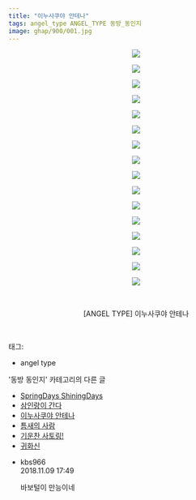 ```yaml
---
title: "이누사쿠야 안테나"
tags: angel_type ANGEL_TYPE 동방_동인지
image: ghap/900/001.jpg
---
```

<div class="article">
<p style="text-align: center; clear: none; float: none;"><img src="{{ site.nasurl }}/ghap/900/001.jpg"/></p>
<p style="text-align: center; clear: none; float: none;"><img src="{{ site.nasurl }}/ghap/900/002.jpg"/></p>
<p style="text-align: center; clear: none; float: none;"><img src="{{ site.nasurl }}/ghap/900/003.jpg"/></p>
<p style="text-align: center; clear: none; float: none;"><img src="{{ site.nasurl }}/ghap/900/004.jpg"/></p>
<p style="text-align: center; clear: none; float: none;"><img src="{{ site.nasurl }}/ghap/900/005.jpg"/></p>
<p style="text-align: center; clear: none; float: none;"><img src="{{ site.nasurl }}/ghap/900/006.jpg"/></p>
<p style="text-align: center; clear: none; float: none;"><img src="{{ site.nasurl }}/ghap/900/007.jpg"/></p>
<p style="text-align: center; clear: none; float: none;"><img src="{{ site.nasurl }}/ghap/900/008.jpg"/></p>
<p style="text-align: center; clear: none; float: none;"><img src="{{ site.nasurl }}/ghap/900/009.jpg"/></p>
<p style="text-align: center; clear: none; float: none;"><img src="{{ site.nasurl }}/ghap/900/010.jpg"/></p>
<p style="text-align: center; clear: none; float: none;"><img src="{{ site.nasurl }}/ghap/900/011.jpg"/></p>
<p style="text-align: center; clear: none; float: none;"><img src="{{ site.nasurl }}/ghap/900/012.jpg"/></p>
<p style="text-align: center; clear: none; float: none;"><img src="{{ site.nasurl }}/ghap/900/013.jpg"/></p>
<p style="text-align: center; clear: none; float: none;"><img src="{{ site.nasurl }}/ghap/900/014.jpg"/></p>
<p style="text-align: center; clear: none; float: none;"><img src="{{ site.nasurl }}/ghap/900/015.jpg"/></p>
<p style="text-align: center; clear: none; float: none;"><img src="{{ site.nasurl }}/ghap/900/016.jpg"/></p>
<p style="text-align: center; clear: none; float: none;"><br/></p>
<p style="text-align: center; clear: none; float: none;">[ANGEL TYPE] 이누사쿠야 안테나</p>
<p><br/></p>
</div><div class="tagTrail">
<p>태그: </p>
<ul>
<li>angel type</li>
</ul>
</div><div class="another">
<p>'동방 동인지' 카테고리의 다른 글</p>
<ul>
<li><a href="/2016-07-17-ghap_902">SpringDays ShiningDays</a></li>
<li><a href="/2016-07-17-ghap_901">삼인랑이 간다</a></li>
<li><a href="/2016-07-17-ghap_900">이누사쿠야 안테나</a></li>
<li><a href="/2016-07-17-ghap_899">틈새의 사람</a></li>
<li><a href="/2016-07-17-ghap_898">기운찬 사토링!</a></li>
<li><a href="/2016-07-17-ghap_897">귀화신</a></li>
</ul>
</div><div class="cb_module cb_fluid">
<div class="cb_wrt cb_profile">
<div class="comment">
<ul>
<li class="cb_thumb_off" id="comment15370576">
<div class="cb_comment_area">
<div class="cb_info_area">
<div class="cb_section">
<span class="cb_nick_name">kbs966</span>
</div>
<div class="cb_section">
<span class="cb_date">2018.11.09 17:49 </span>
</div>
</div>
<div class="cb_dsc_comment">
<p class="cb_dsc">
											바보털이 만능이네
										</p>
</div>
</div></li>
</ul>
</div>
</div><!-- commentList close -->
</div>
